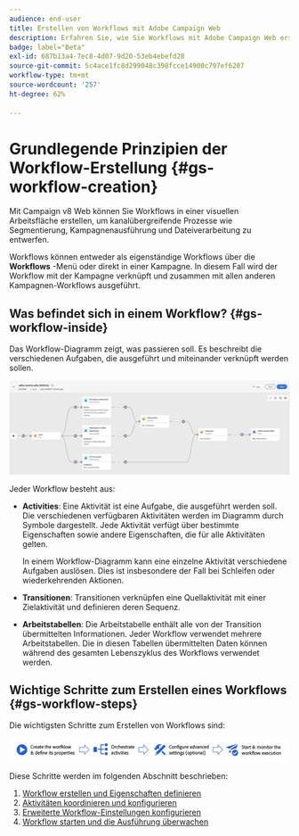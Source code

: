 ```yaml
---
audience: end-user
title: Erstellen von Workflows mit Adobe Campaign Web
description: Erfahren Sie, wie Sie Workflows mit Adobe Campaign Web erstellen
badge: label="Beta"
exl-id: 687b13a4-7ec8-4d07-9d20-53eb4ebefd28
source-git-commit: 5c4ace1fc8d299048c398fcce14900c797ef6207
workflow-type: tm+mt
source-wordcount: '257'
ht-degree: 62%

---
```



# Grundlegende Prinzipien der Workflow-Erstellung {#gs-workflow-creation}

Mit Campaign v8 Web können Sie Workflows in einer visuellen Arbeitsfläche erstellen, um kanalübergreifende Prozesse wie Segmentierung, Kampagnenausführung und Dateiverarbeitung zu entwerfen.

Workflows können entweder als eigenständige Workflows über die **Workflows** -Menü oder direkt in einer Kampagne. In diesem Fall wird der Workflow mit der Kampagne verknüpft und zusammen mit allen anderen Kampagnen-Workflows ausgeführt.

## Was befindet sich in einem Workflow? {#gs-workflow-inside}

Das Workflow-Diagramm zeigt, was passieren soll. Es beschreibt die verschiedenen Aufgaben, die ausgeführt und miteinander verknüpft werden sollen.

![](assets/workflow-example.png)

Jeder Workflow besteht aus:

* **Activities**: Eine Aktivität ist eine Aufgabe, die ausgeführt werden soll. Die verschiedenen verfügbaren Aktivitäten werden im Diagramm durch Symbole dargestellt. Jede Aktivität verfügt über bestimmte Eigenschaften sowie andere Eigenschaften, die für alle Aktivitäten gelten.

  In einem Workflow-Diagramm kann eine einzelne Aktivität verschiedene Aufgaben auslösen. Dies ist insbesondere der Fall bei Schleifen oder wiederkehrenden Aktionen.

* **Transitionen**: Transitionen verknüpfen eine Quellaktivität mit einer Zielaktivität und definieren deren Sequenz.

* **Arbeitstabellen**: Die Arbeitstabelle enthält alle von der Transition übermittelten Informationen. Jeder Workflow verwendet mehrere Arbeitstabellen. Die in diesen Tabellen übermittelten Daten können während des gesamten Lebenszyklus des Workflows verwendet werden.

## Wichtige Schritte zum Erstellen eines Workflows {#gs-workflow-steps}

Die wichtigsten Schritte zum Erstellen von Workflows sind:

![](assets/workflow-creation-process.png)

Diese Schritte werden im folgenden Abschnitt beschrieben:

1. [Workflow erstellen und Eigenschaften definieren](create-workflow.md)
1. [Aktivitäten koordinieren und konfigurieren](orchestrate-activities.md)
1. [Erweiterte Workflow-Einstellungen konfigurieren](workflow-settings.md)
1. [Workflow starten und die Ausführung überwachen](start-monitor-workflows.md)

